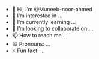 - 👋 Hi, I’m @Muneeb-noor-ahmed
- 👀 I’m interested in ...
- 🌱 I’m currently learning ...
- 💞️ I’m looking to collaborate on ...
- 📫 How to reach me ...
- 😄 Pronouns: ...
- ⚡ Fun fact: ...

<!---
Muneeb-noor-ahmed/Muneeb-noor-ahmed is a ✨ special ✨ repository because its `README.md` (this file) appears on your GitHub profile.
You can click the Preview link to take a look at your changes.
--->
